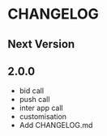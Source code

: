 # CHANGELOG


## Next Version


## 2.0.0
- bid call
- push call
- inter app call
- customisation
- Add CHANGELOG.md

